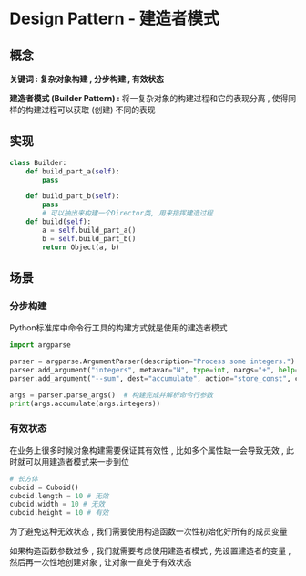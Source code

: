 # Design Pattern - 建造者模式

## 概念

**关键词 : 复杂对象构建 , 分步构建 , 有效状态**

**建造者模式 (Builder Pattern) :** 将一复杂对象的构建过程和它的表现分离 , 使得同样的构建过程可以获取 (创建) 不同的表现

## 实现

```python
class Builder:
    def build_part_a(self):
        pass

    def build_part_b(self):
        pass
		# 可以抽出来构建一个Director类, 用来指挥建造过程
    def build(self):
        a = self.build_part_a()
        b = self.build_part_b()
        return Object(a, b)
```

## 场景

###  分步构建

Python标准库中命令行工具的构建方式就是使用的建造者模式

```python
import argparse

parser = argparse.ArgumentParser(description="Process some integers.")  # 创建解析器
parser.add_argument("integers", metavar="N", type=int, nargs="+", help="an integer for the accumulator")  # 添加参数
parser.add_argument("--sum", dest="accumulate", action="store_const", const=sum, default=max, help="sum the integers (default: find the max)")

args = parser.parse_args()  # 构建完成并解析命令行参数
print(args.accumulate(args.integers))
```

### 有效状态

在业务上很多时候对象构建需要保证其有效性 , 比如多个属性缺一会导致无效 , 此时就可以用建造者模式来一步到位

```python
# 长方体
cuboid = Cuboid()
cuboid.length = 10 # 无效
cuboid.width = 10 # 无效
cuboid.height = 10 # 有效
```

为了避免这种无效状态 , 我们需要使用构造函数一次性初始化好所有的成员变量

如果构造函数参数过多 , 我们就需要考虑使用建造者模式 , 先设置建造者的变量 , 然后再一次性地创建对象 , 让对象一直处于有效状态
